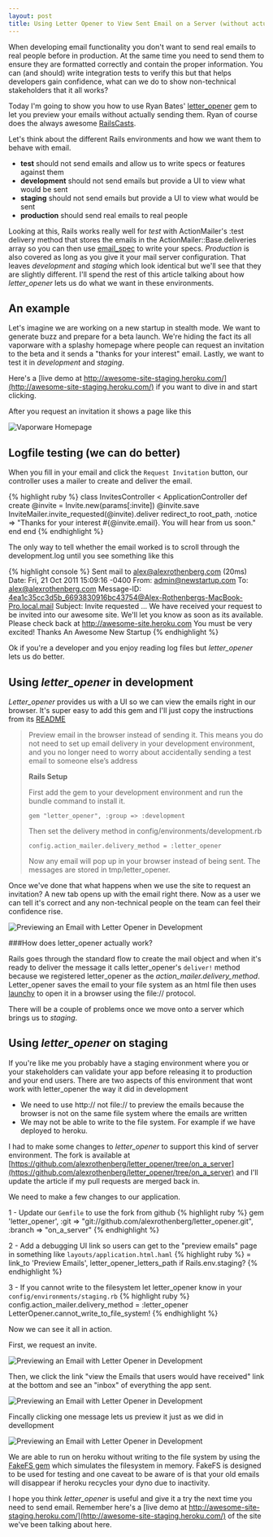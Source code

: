 ```yaml
---
layout: post
title: Using Letter Opener to View Sent Email on a Server (without actually sending anything)
---
```


When developing email functionality you don't want to send real emails to real people before in production.
At the same time you need to send them to ensure they are formatted correctly and contain the proper information.
You can (and should) write integration tests to verify this but that helps developers gain confidence,
what can we do to show non-technical stakeholders that it all works?

Today I'm going to show you how to use Ryan Bates' [letter_opener](https://github.com/ryanb/letter_opener) gem
to let you preview your emails without actually sending them.
Ryan of course does the always awesome [RailsCasts](http://railscasts.com).

Let's think about the different Rails environments and how we want them to behave with email.

* __test__        should not send emails and allow us to write specs or features against them
* __development__ should not send emails but provide a UI to view what would be sent
* __staging__     should not send emails but provide a UI to view what would be sent
* __production__  should send real emails to real people

Looking at this, Rails works really well for *test* with ActionMailer's :test delivery method that stores the emails in the
ActionMailer::Base.deliveries array so you can then use [email_spec](https://github.com/bmabey/email-spec) to write your specs.
*Production* is also covered as long as you give it your mail server configuration.
That leaves *development* and *staging* which look identical but we'll see that they are slightly different.
I'll spend the rest of this article talking about how *letter_opener* lets us do what we want in these environments.

## An example

Let's imagine we are working on a new startup in stealth mode.  We want to generate buzz and prepare for a beta launch.
We're hiding the fact its all vaporware with a splashy homepage where people can request an invitation to the beta and
it sends a "thanks for your interest" email. Lastly, we want to test it in *development* and *staging*.

Here's a [live demo at http://awesome-site-staging.heroku.com/](http://awesome-site-staging.heroku.com/) if you want to dive in and start clicking.

After you request an invitation it shows a page like this

![Vaporware Homepage](http://www.alexrothenberg.com/images/2011-10-24-previewing-email-instead-of-sending-prior-to-production/home_page.png)

## Logfile testing (we can do better)

When you fill in your email and click the `Request Invitation` button, our controller uses a mailer to create and deliver the email.

{% highlight ruby %}
class InvitesController < ApplicationController
  def create
    @invite = Invite.new(params[:invite])
    @invite.save
    InviteMailer.invite_requested(@invite).deliver
    redirect_to root_path, :notice => "Thanks for your interest #{@invite.email}.  You will hear from us soon."
  end
end
{% endhighlight %}

The only way to tell whether the email worked is to scroll through the development.log until you see something like this

{% highlight console %}
Sent mail to alex@alexrothenberg.com (20ms)
Date: Fri, 21 Oct 2011 15:09:16 -0400
From: admin@newstartup.com
To: alex@alexrothenberg.com
Message-ID: <4ea1c35cc3d5b_6693830916bc43754@Alex-Rothenbergs-MacBook-Pro.local.mail>
Subject: Invite requested
...
We have received your request to be invited into our awesome site. We'll let you know as soon as its available.
Please check back at http://awesome-site.heroku.com
You must be very excited!
Thanks
An Awesome New Startup
{% endhighlight %}

Ok if you're a developer and you enjoy reading log files but *letter_opener* lets us do better.

## Using *letter_opener* in development

*Letter_opener* provides us with a UI so we can view the emails right in our browser.
It's super easy to add this gem and I'll just copy the instructions from its [README](https://github.com/ryanb/letter_opener/blob/master/README.rdoc)

>  Preview email in the browser instead of sending it. This means you do not need to set up email delivery in your development environment,
>  and you no longer need to worry about accidentally sending a test email to someone else’s address
>
>  **Rails Setup**
>
>  First add the gem to your development environment and run the bundle command to install it.
>
>  `gem "letter_opener", :group => :development`
>
>  Then set the delivery method in config/environments/development.rb
>
>  `config.action_mailer.delivery_method = :letter_opener`
>
>  Now any email will pop up in your browser instead of being sent. The messages are stored in tmp/letter_opener.

Once we've done that what happens when we use the site to request an invitation?
A new tab opens up with the email right there. 
Now as a user we can tell it's correct and any non-technical people on the team can feel their confidence rise.

![Previewing an Email with Letter Opener in Development](http://www.alexrothenberg.com/images/2011-10-24-previewing-email-instead-of-sending-prior-to-production/development_letter_opener.png)


###How does letter_opener actually work?

Rails goes through the standard flow to create the mail object and when it's ready to deliver the message it calls letter_opener's `deliver!` method because we 
registered letter_opener as the *action_mailer.delivery_method*.  Letter_opener saves the email to your file system as an html file
then uses [launchy](https://github.com/copiousfreetime/launchy) to open it in a browser using the file:// protocol.

There will be a couple of problems once we move onto a server which brings us to *staging*.

## Using *letter_opener* on staging

If you're like me you probably have a staging environment where you or your stakeholders can validate your app before releasing it to production and your end users.
There are two aspects of this environment that wont work with letter_opener the way it did in development

* We need to use http:// not file:// to preview the emails because the browser is not on the same file system where the emails are written 
* We may not be able to write to the file system. For example if we have deployed to heroku.

I had to make some changes to *letter_opener* to support this kind of server environment. 
The fork is available at [https://github.com/alexrothenberg/letter_opener/tree/on_a_server](https://github.com/alexrothenberg/letter_opener/tree/on_a_server)
and I'll update the article if my pull requests are merged back in.

We need to make a few changes to our application.

1 - Update our `Gemfile` to use the fork from github
  {% highlight ruby %}
  gem 'letter_opener',  :git => "git://github.com/alexrothenberg/letter_opener.git", :branch => "on_a_server"
  {% endhighlight %}

2 -  Add a debugging UI link so users can get to the "preview emails" page in something like `layouts/application.html.haml`
  {% highlight ruby %}
  = link_to 'Preview Emails', letter_opener_letters_path if Rails.env.staging?
  {% endhighlight %}

3 - If you cannot write to the filesystem let letter_opener know in your `config/environments/staging.rb`
  {% highlight ruby %}
  config.action_mailer.delivery_method = :letter_opener
  LetterOpener.cannot_write_to_file_system!
  {% endhighlight %}

Now we can see it all in action.

First, we request an invite.

![Previewing an Email with Letter Opener in Development](http://www.alexrothenberg.com/images/2011-10-24-previewing-email-instead-of-sending-prior-to-production/invite_requested_on_server.png)

Then, we click the link "view the Emails that users would have received" link at the bottom and see an "inbox" of everything the app sent.

![Previewing an Email with Letter Opener in Development](http://www.alexrothenberg.com/images/2011-10-24-previewing-email-instead-of-sending-prior-to-production/preview_inbox_on_server.png)

Fincally clicking one message lets us preview it just as we did in devellopment

![Previewing an Email with Letter Opener in Development](http://www.alexrothenberg.com/images/2011-10-24-previewing-email-instead-of-sending-prior-to-production/preview_email_on_server.png)

We are able to run on heroku without writing to the file system by using the [FakeFS gem](https://github.com/defunkt/fakefs) which simulates the filesystem in memory.
FakeFS is designed to be used for testing and one caveat to be aware of is that your old emails will disappear if heroku recycles your dyno due to inactivity. 

I hope you think *letter_opener* is useful and give it a try the next time you need to send email.
Remember here's a [live demo at http://awesome-site-staging.heroku.com/](http://awesome-site-staging.heroku.com/) of the site we've been talking about here.



 



